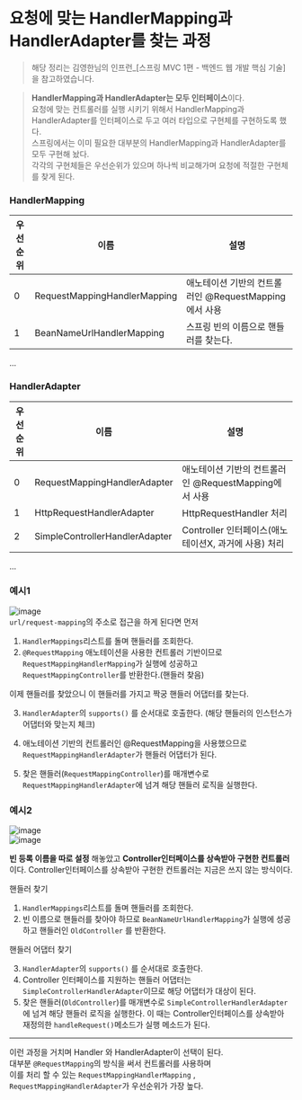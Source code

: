 # 요청에 맞는 HandlerMapping과 HandlerAdapter를 찾는 과정
> 해당 정리는 김영한님의 인프런_[스프링 MVC 1편 - 백엔드 웹 개발 핵심 기술]을 참고하였습니다.
  
> **HandlerMapping과 HandlerAdapter는 모두 인터페이스**이다.   
> 요청에 맞는 컨트롤러를 실행 시키기 위해서 HandlerMapping과 HandlerAdapter를 인터페이스로 두고 여러 타입으로 구현체를 구현하도록 했다.   
> 스프링에서는 이미 필요한 대부분의 HandlerMapping과 HandlerAdapter를 모두 구현해 놨다.    
> 각각의 구현체들은 우선순위가 있으며 하나씩 비교해가며 요청에 적절한 구현체를 찾게 된다.   

### HandlerMapping 

|우선순위|이름|설명|
|------|---|---|
|0|RequestMappingHandlerMapping|애노테이션 기반의 컨트롤러인 @RequestMapping에서 사용|
|1|BeanNameUrlHandlerMapping|스프링 빈의 이름으로 핸들러를 찾는다.|
...

### HandlerAdapter
|우선순위|이름|설명|
|------|---|---|
|0|RequestMappingHandlerAdapter| 애노테이션 기반의 컨트롤러인 @RequestMapping에서 사용|
|1|HttpRequestHandlerAdapter|HttpRequestHandler 처리|
|2|SimpleControllerHandlerAdapter|Controller 인터페이스(애노테이션X, 과거에 사용) 처리|
...  

### 예시1
![image](https://user-images.githubusercontent.com/108853290/188144256-cec3bdbb-bd85-485c-88ae-ddd4c5b9d002.png)   
`url/request-mapping`의 주소로 접근을 하게 된다면 먼저  
1) `HandlerMappings`리스트를 돌며 핸들러를 조회한다.   
2) `@RequestMapping` 애노테이션을 사용한 컨트롤러 기반이므로 `RequestMappingHandlerMapping`가 실행에 성공하고 `RequestMappingController`를 반환한다.(핸들러 찾음)   

이제 핸들러를 찾았으니 이 핸들러를 가지고 짝궁 핸들러 어댑터를 찾는다.   

3)  `HandlerAdapter`의 `supports()` 를 순서대로 호출한다. (해당 핸들러의 인스턴스가 어댑터와 맞는지 체크)  
4)  애노테이션 기반의 컨트롤러인 @RequestMapping을 사용했으므로 `RequestMappingHandlerAdapter`가 핸들러 어댑터가 된다.

6) 찾은 핸들러(`RequestMappingController`)를 매개변수로 `RequestMappingHandlerAdapter`에 넘겨 해당 핸들러 로직을 실행한다. 


### 예시2
![image](https://user-images.githubusercontent.com/108853290/188150001-fe2682dc-3612-430f-8546-2dd6398f2c34.png)   
![image](https://user-images.githubusercontent.com/108853290/188150863-06a25cdb-3ac1-4dcb-88cd-8a5314387463.png)

**빈 등록 이름을 따로 설정** 해놓았고 **Controller인터페이스를 상속받아 구현한 컨트롤러**이다.
Controller인터페이스를 상속받아 구현한 컨트롤러는 지금은 쓰지 않는 방식이다.

핸들러 찾기   
1) `HandlerMappings`리스트를 돌며 핸들러를 조회한다.     
2) 빈 이름으로 핸들러를 찾아야 하므로 `BeanNameUrlHandlerMapping`가 실행에 성공하고 핸들러인 `OldController` 를 반환한다.   

핸들러 어댑터 찾기  

3) `HandlerAdapter`의 `supports()` 를 순서대로 호출한다.       
4) Controller 인터페이스를 지원하는 핸들러 어댑터는 `SimpleControllerHandlerAdapter`이므로 해당 어댑터가 대상이 된다.   
5) 찾은 핸들러(`OldController`)를 매개변수로 `SimpleControllerHandlerAdapter`에 넘겨 해당 핸들러 로직을 실행한다. 
이 때는 Controller인터페이스를 상속받아 재정의한 `handleRequest()`메소드가 실행 메소드가 된다.      


------------------------------------------

이런 과정을 거치며 Handler 와 HandlerAdapter이 선택이 된다.   
대부분 `@RequestMapping`의 방식을 써서 컨트롤러를 사용하며    
이를 처리 할 수 있는 `RequestMappingHandlerMapping` , `RequestMappingHandlerAdapter`가 우선순위가 가장 높다.
